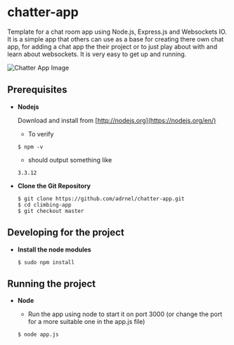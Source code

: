 # chatter-app
Template for a chat room app using Node.js, Express.js and Websockets IO.
It is a simple app that others can use as a base for creating there own chat app, for adding a chat app the their project or to just play about with and learn about websockets.
It is very easy to get up and running.

![Chatter App Image](https://user-images.githubusercontent.com/14028071/27507856-a2fdc4c4-58d0-11e7-859e-e1eb3cc7b6b7.PNG)



## Prerequisites

- **Nodejs**

  Download and install from [http://nodejs.org](https://nodejs.org/en/)
    - To verify

    ```
    $ npm -v
    ```

    - should output something like

    ```
    3.3.12
    ```

 - **Clone the Git Repository**

 	```
 	$ git clone https://github.com/adrnel/chatter-app.git
 	$ cd climbing-app
 	$ git checkout master
 	```
  
  
## Developing for the project

- **Install the node modules**

    ```
    $ sudo npm install
    ```


## Running the project
- **Node**

    - Run the app using node to start it on port 3000 (or change the port for a more suitable one in the app.js file)

    ```
    $ node app.js
    ```
